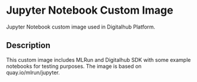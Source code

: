 # Jupyter Notebook Custom Image
Jupyter Notebook custom image used in Digitalhub Platform.

## Description
This custom image includes MLRun and Digitalhub SDK with some example notebooks for testing purposes. The image is based on quay.io/mlrun/jupyter.
